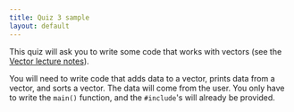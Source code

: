 ```yaml
---
title: Quiz 3 sample
layout: default
---
```


This quiz will ask you to write some code that works with vectors (see
the [Vector lecture notes](/lecture/vectors.html)).

You will need to write code that adds data to a vector, prints data
from a vector, and sorts a vector. The data will come from the
user. You only have to write the `main()` function, and the
`#include`'s will already be provided.

